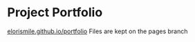 # Project Portfolio
[elorismile.github.io/portfolio](elorismile.github.io/portfolio)
Files are kept on the pages branch
